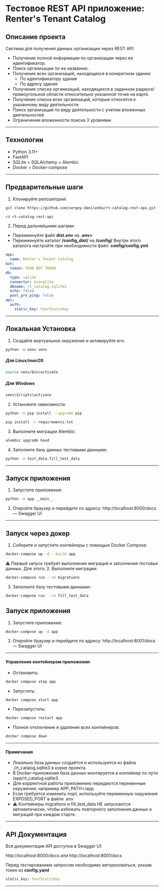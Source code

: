 # Тестовое REST API приложение: Renter's Tenant Catalog

## Описание проекта

Система для получения данных организации через REST API:
- Получение полной информации по организации через ее идентификатор.
- Поиск организации по ее названию.
- Получение всех организаций, находящихся в конкретном здании:
  * По идентификатору здания
  * По адресу здания
- Получение списка организаций, находящихся в заданном радиусе/прямоугольной области
относительно указанной точке на карте.
- Получение списка всех организаций, которые относятся к указанному виду деятельности
- Поиск организаций по виду деятельности с учетом вложенных деятельностей.
- Ограничение вложенности поиска 3 уровнями

---

## Технологии

- Python 3.11+
- FastAPI
- SQLite + SQLAlchemy + Alembic
- Docker + Docker-compose

---

## Предварительные шаги
1. Клонируйте репозиторий:

```bash
git clone https://github.com/sergey-danilenko/rt-catalog-rest-api.git
```
```bash
cd rt-catalog-rest-api
```
2. Перед дальнейшими шагами:
- Переименуйте файл <b>dist.env</b> на <b>.env></b>
- Переименуйте каталог <b>/config_dist/</b> на <b>/config/</b>
Внутри этого каталога настройте при необходимости файл: <b>config/config.yml</b>
```yml
app:
  name: Renter's Tenant Catalog
bot:
  token: YOUR BOT TOKEN
db:
  type: sqlite
  connector: aiosqlite
  dbname: rt_catalog.sqlite3
  echo: false
  pool_pre_ping: false
api:
  auth:
    static_key: YourStaticKey
```

---

## Локальная Установка

1. Создайте виртуальное окружение и активируйте его:
```bash
python -m venv venv
```
##### Для Linux/macOS
```bash
source venv/bin/activate
```
##### Для Windows
```bash
venv\Scripts\activate
```
2. Установите зависимости:
```bash
python -m pip install --upgrade pip
```
```bash
pip install -r requirements.txt
```

3. Выполните миграции Alembic:
```bash
alembic upgrade head
```
4. Заполните базу данных тестовыми данными:
```bash
python -m test_data.fill_test_data
```
---

## Запуск приложения

1. Запустите приложение:
```bash
python -m app.__main__
```

2. Откройте браузер и перейдите по адресу:
http://localhost:8000/docs — Swagger UI

---

## Запуск через докер
1. Соберите и запустите контейнеры с помощью Docker Compose:
```bash
docker-compose up -d --build app
```
⚠️ Первый запуск требует выполнения миграций и заполнения тестовых данных. Для этого:
2. Выполните миграции:
```bash
docker-compose run --rm migrations
```
3. Заполните базу тестовыми данными::
```bash
docker-compose run --rm fill_test_data
```
## Запуск приложения

1. Запустите приложение:
```bash
docker-compose up -d app
```

2. Откройте браузер и перейдите по адресу:
http://localhost:8001/docs — Swagger UI

---

#### Управление контейнером приложения:
- Остановить:
```bash
docker compose stop app
```
- Запустить:
```bash
docker compose start app
```
- Перезапустить:
```bash
docker compose restart app
```
- Полное отключение и удаление всех контейнеров:
```bash
docker compose down
```
---

#### Примечания
- Локально база данных создаётся и используется из файла ./rt_catalog.sqlite3 в корне проекта.
- В Docker-приложении база данных монтируется в контейнер по пути /app/rt_catalog.sqlite3.
- Для корректной работы приложению передаются переменные окружения, например APP_PATH=/app.
- Если требуется изменить порт, используйте переменную окружения EXPOSED_PORT в файле .env
- ⚠️ Контейнеры migrations и fill_test_data НЕ запускаются автоматически,
чтобы избежать повторного заполнения данных и миграций при каждом старте.

---

## API Документация

Вся документация API доступна в Swagger UI:

http://localhost:8000/docs 
или
http://localhost:8001/docs

Перед тестированием запросом необходимо авторизоваться, указав токен из <b>config.yaml</b>
```yml
static_key: YourStaticKey
```

---